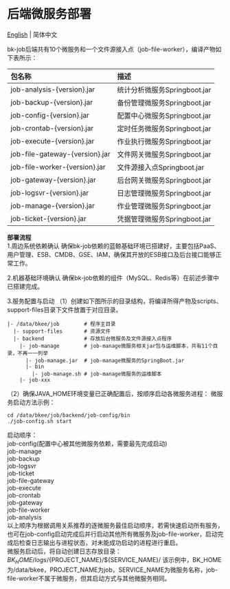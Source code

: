 # 后端微服务部署  

[English](backend.en.md) | 简体中文

bk-job后端共有10个微服务和一个文件源接入点（job-file-worker），编译产物如下表所示：

|包名称 | 描述 |
|:---- |:----|
job-analysis-{version}.jar | 统计分析微服务Springboot.jar 
job-backup-{version}.jar   | 备份管理微服务Springboot.jar  
job-config-{version}.jar   | 配置中心微服务Springboot.jar  
job-crontab-{version}.jar  | 定时任务微服务Springboot.jar  
job-execute-{version}.jar  | 作业执行微服务Springboot.jar  
job-file-gateway-{version}.jar | 文件网关微服务Springboot.jar  
job-file-worker-{version}.jar | 文件源接入点Springboot.jar  
job-gateway-{version}.jar | 后台网关微服务Springboot.jar  
job-logsvr-{version}.jar | 日志管理微服务Springboot.jar  
job-manage-{version}.jar | 作业管理微服务Springboot.jar  
job-ticket-{version}.jar | 凭据管理微服务Springboot.jar  

**部署流程**  
1.周边系统依赖确认
确保bk-job依赖的蓝鲸基础环境已搭建好，主要包括PaaS、用户管理、ESB、CMDB、GSE、IAM，确保其开放的ESB接口及后台接口能够正常工作。

2.机器基础环境确认
确保bk-job依赖的组件（MySQL、Redis等）在前述步骤中已搭建完成。

3.服务配置与启动
（1）创建如下图所示的目录结构，将编译所得产物及scripts、support-files目录下文件放置于对应目录。
```
|- /data/bkee/job        # 程序主目录
  |- support-files       # 资源文件
  |- backend             # 存放后台微服务及文件源接入点程序
    |- job-manage        # job-manage微服务相关jar包与运维脚本，共有11个目录，不再一一列举
      |- job-manage.jar  # job-manage微服务的SpringBoot.jar
      |- bin  
        |- job-manage.sh # job-manage微服务的运维脚本
    |- job-xxx
```
（2）确保JAVA_HOME环境变量已正确配置后，按顺序启动各微服务进程：
微服务启动方法示例：
```shell script
cd /data/bkee/job/backend/job-config/bin
./job-config.sh start
```  

启动顺序：  
job-config(配置中心被其他微服务依赖，需要最先完成启动)  
job-manage  
job-backup  
job-logsvr  
job-ticket  
job-file-gateway  
job-execute  
job-crontab  
job-gateway  
job-file-worker  
job-analysis  
以上顺序为根据调用关系推荐的逐微服务最佳启动顺序，若需快速启动所有服务，也可在job-config启动完成后并行启动其他所有微服务及job-file-worker，启动完成后检查日志输出与进程状态，对未能成功启动的进程进行重启。  
微服务启动后，将自动创建日志存放目录：  
${BK_HOME}/logs/${PROJECT_NAME}/${SERVICE_NAME}/
该示例中，BK_HOME为/data/bkee，PROJECT_NAME为job，SERVICE_NAME为微服务名称，job-file-worker不属于微服务，但其启动方式与其他微服务相同。  
